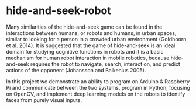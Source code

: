 # hide-and-seek-robot
Many similarities of the hide-and-seek game can be found in the interactions between humans, or robots and humans, in urban spaces, similar to looking for a person in a crowded urban environment (Goldhoorn et al. 2014). It is suggested that the game of hide-and-seek is an ideal domain for studying cognitive functions in robots and it is a basic mechanism for human robot interaction in mobile robotics, because hide-and-seek requires the robot to navigate, search, interact on, and predict actions of the opponent (Johansson and Balkenius 2005).   

In this project we demonstrate an ability to program on Arduino &amp; Raspberry Pi and communicate between the two systems, program in Python, focusing on OpenCV, and implement deep learning models on the robots to identify faces from purely visual inputs.
